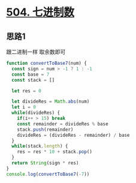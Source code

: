 # [504. 七进制数](https://leetcode-cn.com/problems/base-7/)

## 思路1

跟二进制一样 取余数即可

```js
function convertToBase7(num) {
  const sign = num > -1 ? 1 : -1
  const base = 7
  const stack = []

  let res = 0

  let divideRes = Math.abs(num)
  let i = 0
  while(divideRes) {
    if(i++ > 15) break
    const remainder = divideRes % base
    stack.push(remainder)
    divideRes = (divideRes - remainder) / base
  }
  while(stack.length) {
    res = res * 10 + stack.pop()
  }
  return String(sign * res)
}
console.log(convertToBase7(-7))
```